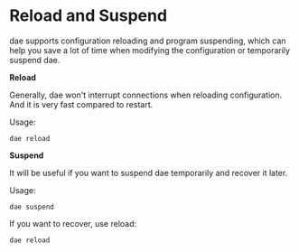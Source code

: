 # Reload and Suspend

dae supports configuration reloading and program suspending, which can help you save a lot of time when modifying the configuration or temporarily suspend dae.

**Reload**

Generally, dae won't interrupt connections when reloading configuration. And it is very fast compared to restart.

Usage:

```shell
dae reload
```

**Suspend**

It will be useful if you want to suspend dae temporarily and recover it later.

Usage:

```shell
dae suspend
```

If you want to recover, use reload:

```shell
dae reload
```

